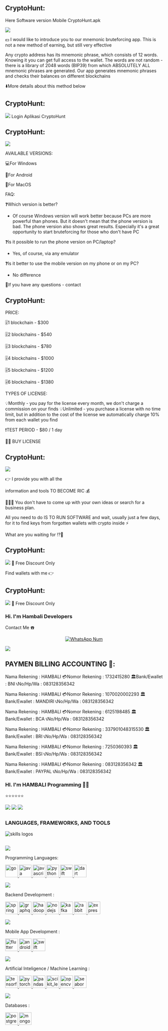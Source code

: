 ## CryptoHunt: 

Here Software version Mobile
CryptoHunt.apk

<img src="CryptoHunt_1.png">

💵 I would like to introduce you to our mnemonic bruteforcing app. This is not a new method of earning, but still very effective

Any crypto address has its mnemonic phrase, which consists of 12 words. Knowing it you can get full access to the wallet. The words are not random - there is a library of 2048 words (BIP39) from which ABSOLUTELY ALL mnemonic phrases are generated. Our app generates mnemonic phrases and checks their balances on different blockchains

⬇️More details about this method below

## CryptoHunt:
<img src="CryptoHunt_2.png">
Login Aplikasi CryptoHunt

## CryptoHunt:
<img src="CryptoHunt_3.png">

AVAILABLE VERSIONS: 


💻For Windows

📱For Android

🍏For MacOS

FAQ:

❓Which version is better?
- Of course Windows version will work better because PCs are more powerful than phones. But it doesn't mean that the phone version is bad. The phone version also shows great results. Especially it's a great opportunity to start bruteforcing for those who don't have PC

❓Is it possible to run the phone version on PC/laptop?
- Yes, of course, via any emulator

❓Is it better to use the mobile version on my phone or on my PC?
- No difference

📲If you have any questions - contact

## CryptoHunt:

 PRICE:


🎚️1 blockchain  - $300

🎚️2 blockchains - $540

🎚️3 blockchains  - $780

🎚️4 blockchains  - $1000

🎚️5 blockchains  - $1200

🎚️6 blockchains  - $1380

TYPES OF LICENSE:

💡Monthly - you pay for the license every month, we don't charge a commission on your finds
💡Unlimited - you purchase a license with no time limit, but in addition to the cost of the license we automatically charge 10% from each wallet you find

❗️TEST PERIOD  - $80 / 1 day

👨‍💻 BUY LICENSE


## CryptoHunt:
<img src="Promo_Discount_1.png">

👉 I provide you with all the 

information and tools TO BECOME RIC
💰

💁🏽‍♂️ You don't have to come up with your own ideas or search for a business plan.

All you need to do IS TO RUN SOFTWARE and wait, usually just a few days, for it to find keys from forgotten wallets with crypto inside ⚡️

What are you waiting for ⁉️🤨

## CryptoHunt:
<img src="Promo_Discount_2.png">
💸 Free Discount Only 

Find wallets with me 👉

## CryptoHunt:
<img src="Promo_Discount_3.png">
💸 Free Discount Only 

### Hi. I'm Hambali Developers 

Contact Me ☎️

</p>
<p align="center">
<a href="#"><img title="WhatsApp Num" src="https://img.shields.io/badge/WhatsApp%20Num-083128356342-green?colorA=%23ff0000&colorB=%23017e40&style=for-the-badge"></a>
</p>


<img src="Hambali.png">


## PAYMEN BILLING ACCOUNTING 💸:

Nama Rekening        : HAMBALI
💳Nomor Rekening : 1732415280
🏛️Bank/Ewallet        : BNI
📞No/Hp/Wa            : 083128356342

Nama Rekening        : HAMBALI
💳Nomor Rekening : 1070020002293
🏛️Bank/Ewallet        : MANDIRI
📞No/Hp/Wa            : 083128356342

Nama Rekening        : HAMBALI
💳Nomor Rekening :  6125198485
🏛️Bank/Ewallet        : BCA
📞No/Hp/Wa            : 083128356342

Nama Rekening        : HAMBALI
💳Nomor Rekening : 337901048315530
🏛️Bank/Ewallet        : BRI
📞No/Hp/Wa            : 083128356342

Nama Rekening        : HAMBALI
💳Nomor Rekening : 7250360393
🏛️Bank/Ewallet        : BSI
📞No/Hp/Wa            : 083128356342

Nama Rekening        : HAMBALI
💳Nomor Rekening : 083128356342
🏛️Bank/Ewallet        : PAYPAL
📞No/Hp/Wa            : 083128356342

### HI. I'm HAMBALI Programming 👩‍💻
⭐⭐⭐⭐⭐⭐

<img src="borderseparator.gif"/>


<img src="pixel-neon (1).gif"/>


<img src="borderseparator.gif"/>

  
  <h2></h2>
  <h3> <strong> LANGUAGES, FRAMEWORKS, AND TOOLS </strong></h3>
  <img src="https://skillicons.dev/icons?i=git,github,githubactions,md,babel,nodejs,webpack,vite,html,css,sass,tailwind,materialui,js,ts,react,nextjs,redux,java,cpp,py,md,firebase,mongodb,mysql,regex,svg,atom,eclipse,vscode,postman,netlify,vercel,figma,ai,ps,pr" alt="skills logos" /> <br>
  <h2></h2>


<img src="borderseparator.gif"/>
  

<p align="left">Programming Languages:</p>
<p align="left"> <a href="https://golang.org" target="_blank" rel="noreferrer"> <img src="https://raw.githubusercontent.com/devicons/devicon/master/icons/go/go-original.svg" alt="go" width="40" height="40"/> </a> <a href="https://www.java.com" target="_blank" rel="noreferrer"> <img src="https://raw.githubusercontent.com/devicons/devicon/master/icons/java/java-original.svg" alt="java" width="40" height="40"/> </a> <a href="https://developer.mozilla.org/en-US/docs/Web/JavaScript" target="_blank" rel="noreferrer"> <img src="https://raw.githubusercontent.com/devicons/devicon/master/icons/javascript/javascript-original.svg" alt="javascript" width="40" height="40"/> </a> <a href="https://www.python.org" target="_blank" rel="noreferrer"> <img src="https://raw.githubusercontent.com/devicons/devicon/master/icons/python/python-original.svg" alt="python" width="40" height="40"/> </a>  <a href="https://developer.apple.com/swift/" target="_blank" rel="noreferrer"> <img src="https://raw.githubusercontent.com/devicons/devicon/master/icons/swift/swift-original.svg" alt="swift" width="40" height="40"/> </a> </a> <a href="https://dart.dev" target="_blank" rel="noreferrer"> <img src="https://www.vectorlogo.zone/logos/dartlang/dartlang-icon.svg" alt="dart" width="40" height="40"/> </a> </p>


<img src="borderseparator.gif"/>


<p align="left">Backend Development :</p>
<p align="left"> <a href="https://spring.io/" target="_blank" rel="noreferrer"> <img src="https://www.vectorlogo.zone/logos/springio/springio-icon.svg" alt="spring" width="40" height="40"/> </a>  </a> <a href="https://graphql.org" target="_blank" rel="noreferrer"> <img src="https://www.vectorlogo.zone/logos/graphql/graphql-icon.svg" alt="graphql" width="40" height="40"/> </a> <a href="https://hadoop.apache.org/" target="_blank" rel="noreferrer"> <img src="https://www.vectorlogo.zone/logos/apache_hadoop/apache_hadoop-icon.svg" alt="hadoop" width="40" height="40"/> </a>  <a href="https://nodejs.org" target="_blank" rel="noreferrer"> <img src="https://raw.githubusercontent.com/devicons/devicon/master/icons/nodejs/nodejs-original-wordmark.svg" alt="nodejs" width="40" height="40"/> </a> <a href="https://kafka.apache.org/" target="_blank" rel="noreferrer"> <img src="https://www.vectorlogo.zone/logos/apache_kafka/apache_kafka-icon.svg" alt="kafka" width="40" height="40"/> </a> <a href="https://www.rabbitmq.com" target="_blank" rel="noreferrer"> <img src="https://www.vectorlogo.zone/logos/rabbitmq/rabbitmq-icon.svg" alt="rabbitMQ" width="40" height="40"/> </a> <a href="https://expressjs.com" target="_blank" rel="noreferrer"> <img src="https://raw.githubusercontent.com/devicons/devicon/master/icons/express/express-original-wordmark.svg" alt="express" width="40" height="40"/> </a></p>


<img src="borderseparator.gif"/>


<p align="left">Mobile App Development :</p>
<p align="left"> <a href="https://flutter.dev" target="_blank" rel="noreferrer"> <img src="https://www.vectorlogo.zone/logos/flutterio/flutterio-icon.svg" alt="flutter" width="40" height="40"/> </a> <a href="https://developer.android.com" target="_blank" rel="noreferrer"> <img src="https://raw.githubusercontent.com/devicons/devicon/master/icons/android/android-original-wordmark.svg" alt="android" width="40" height="40"/> </a> <a href="https://developer.apple.com/swift/" target="_blank" rel="noreferrer"> <img src="https://raw.githubusercontent.com/devicons/devicon/master/icons/swift/swift-original.svg" alt="swift" width="40" height="40"/> </a>  </p>


<img src="borderseparator.gif"/>


<p align="left">Artificial Inteligence / Machine Learning :</p>
<p align="left"> <a href="https://www.tensorflow.org" target="_blank" rel="noreferrer"> <img src="https://www.vectorlogo.zone/logos/tensorflow/tensorflow-icon.svg" alt="tensorflow" width="40" height="40"/> </a> <a href="https://pytorch.org/" target="_blank" rel="noreferrer"> <img src="https://www.vectorlogo.zone/logos/pytorch/pytorch-icon.svg" alt="pytorch" width="40" height="40"/> </a> <a href="https://pandas.pydata.org/" target="_blank" rel="noreferrer"> <img src="https://raw.githubusercontent.com/devicons/devicon/2ae2a900d2f041da66e950e4d48052658d850630/icons/pandas/pandas-original.svg" alt="pandas" width="40" height="40"/> </a> <a href="https://scikit-learn.org/" target="_blank" rel="noreferrer"> <img src="https://upload.wikimedia.org/wikipedia/commons/0/05/Scikit_learn_logo_small.svg" alt="scikit_learn" width="40" height="40"/> </a>  <a href="https://opencv.org/" target="_blank" rel="noreferrer"> <img src="https://www.vectorlogo.zone/logos/opencv/opencv-icon.svg" alt="opencv" width="40" height="40"/> </a>  <a href="https://seaborn.pydata.org/" target="_blank" rel="noreferrer"> <img src="https://seaborn.pydata.org/_images/logo-mark-lightbg.svg" alt="seaborn" width="40" height="40"/> </a> </p>


<img src="borderseparator.gif"/>


<p align="left">Databases :</p> 
<p align="left"> <a href="https://www.postgresql.org" target="_blank" rel="noreferrer"> <img src="https://raw.githubusercontent.com/devicons/devicon/master/icons/postgresql/postgresql-original-wordmark.svg" alt="postgresql" width="40" height="40"/> </a> <a href="https://www.mongodb.com/" target="_blank" rel="noreferrer"> <img src="https://raw.githubusercontent.com/devicons/devicon/master/icons/mongodb/mongodb-original-wordmark.svg" alt="mongodb" width="40" height="40"/> </a>  <a href="https://www.elastic.co" target="_blank" rel="noref

<img src="borderseparator.gif"/>

<!---
HAMBALI-25/HAMBALI-25 is a ✨ special ✨ repository because its `README.md` (this file) appears on your GitHub profile.
You can click the Preview link to take a look at your changes.
--->
